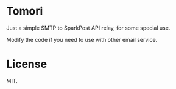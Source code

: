 Tomori
======

Just a simple SMTP to SparkPost API relay, for some special use.

Modify the code if you need to use with other email service.

# License

MIT.
